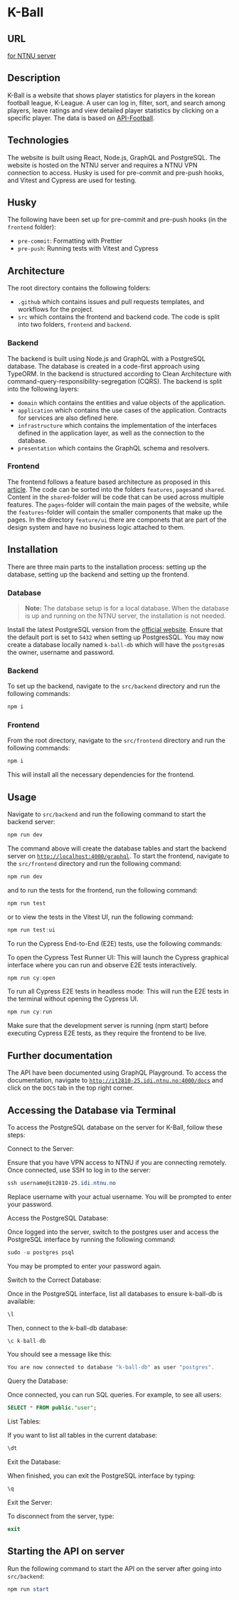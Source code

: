 # K-Ball

## URL
[for NTNU server](http://it2810-25.idi.ntnu.no/project2/)

## Description

K-Ball is a website that shows player statistics for players in the korean football league, K-League. A user can log in, 
filter, sort, and search among players, leave ratings and view detailed player statistics by clicking on a specific player. 
The data is based on [API-Football](https://www.api-football.com/).

## Technologies

The website is built using React, Node.js, GraphQL and PostgreSQL. The website is hosted on the NTNU server and requires
a NTNU VPN connection to access. Husky is used for pre-commit and pre-push hooks, and Vitest and Cypress are used for
testing.

## Husky

The following have been set up for pre-commit and pre-push hooks (in the `frontend` folder):

- `pre-commit`: Formatting with Prettier
- `pre-push`: Running tests with Vitest and Cypress

## Architecture

The root directory contains the following folders:

- `.github` which contains issues and pull requests templates, and workflows for the project.
- `src` which contains the frontend and backend code. The code is split into two folders, `frontend` and `backend`.

### Backend

The backend is built using Node.js and GraphQL with a PostgreSQL database. The database is created in a code-first
approach using TypeORM. In the backend is structured according to Clean Architecture with
command-query-responsibility-segregation (CQRS). The backend is split into the following layers:

- `domain` which contains the entities and value objects of the application.
- `application` which contains the use cases of the application. Contracts for services are also defined here.
- `infrastructure` which contains the implementation of the interfaces defined in the application layer, as well as the
  connection to the database.
- `presentation` which contains the GraphQL schema and resolvers.

### Frontend

The frontend follows a feature based architecture as proposed in
this [article](https://profy.dev/article/react-folder-structure). The code can be sorted into the
folders `features`, `pages`and `shared`. Content in the `shared`-folder will be code that can be used across multiple
features. The `pages`-folder will contain the main pages of the website, while the `features`-folder will contain the
smaller components that make up the pages. In the directory `feature/ui` there are componets that are part of the design
system and have no business logic attached to them.

## Installation

There are three main parts to the installation process: setting up the database, setting up the backend and setting up
the frontend.

### Database

> **Note:** The database setup is for a local database. When the database is up and running on the NTNU server, the
> installation is not needed.

Install the latest PostgreSQL version from the [official website](https://www.postgresql.org/download/). Ensure that the
default port is set to `5432` when setting up PostgresSQL. You may now create a database locally named `k-ball-db` which
will have the `postgres`as the owner, username and password.

### Backend

To set up the backend, navigate to the `src/backend` directory and run the following commands:

```powershell
npm i
```

### Frontend

From the root directory, navigate to the `src/frontend` directory and run the following commands:

```powershell
npm i
```

This will install all the necessary dependencies for the frontend.

## Usage

Navigate to `src/backend` and run the following command to start the backend server:

```powershell
npm run dev
```

The command above will create the database tables and start the backend server
on [`http://localhost:4000/graphql`](http://localhost:4000/graphql). To start the frontend, navigate to
the `src/frontend` directory and run the following command:

```powershell
npm run dev
```

and to run the tests for the frontend, run the following command:

```powershell
npm run test
```

or to view the tests in the Vitest UI, run the following command:

```powershell
npm run test:ui
```

To run the Cypress End-to-End (E2E) tests, use the following commands:

To open the Cypress Test Runner UI: This will launch the Cypress graphical interface where you can run and observe E2E
tests interactively.

```powershell
npm run cy:open
```

To run all Cypress E2E tests in headless mode: This will run the E2E tests in the terminal without opening the Cypress
UI.

```powershell
npm run cy:run
```

Make sure that the development server is running (npm start) before executing Cypress E2E tests, as they require the
frontend to be live.

## Further documentation

The API have been documented using GraphQL Playground. To access the documentation, navigate
to [`http://it2810-25.idi.ntnu.no:4000/docs`](http://localhost:4000/docs) and click on the `DOCS` tab in the top right corner.

## Accessing the Database via Terminal

To access the PostgreSQL database on the server for K-Ball, follow these steps:

Connect to the Server:

Ensure that you have VPN access to NTNU if you are connecting remotely. Once connected, use SSH to log in to the server:

```powershell
ssh username@it2810-25.idi.ntnu.no
```

Replace username with your actual username. You will be prompted to enter your password.

Access the PostgreSQL Database:

Once logged into the server, switch to the postgres user and access the PostgreSQL interface by running the following command:

```powershell
sudo -u postgres psql
```

You may be prompted to enter your password again.

Switch to the Correct Database:

Once in the PostgreSQL interface, list all databases to ensure k-ball-db is available:

```sql
\l
```

Then, connect to the k-ball-db database:

```sql
\c k-ball-db
````

You should see a message like this:

```powershell
You are now connected to database "k-ball-db" as user "postgres".
```

Query the Database:

Once connected, you can run SQL queries. For example, to see all users:

```sql
SELECT * FROM public."user";
````

List Tables:

If you want to list all tables in the current database:

```sql
\dt
```

Exit the Database:

When finished, you can exit the PostgreSQL interface by typing:

```powershell
\q
```

Exit the Server:

To disconnect from the server, type:

```powershell
exit
```

## Starting the API on server
Run the following command to start the API on the server after going into `src/backend`:

```powershell
npm run start
```
